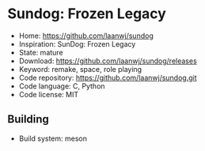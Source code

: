 # Sundog: Frozen Legacy

- Home: https://github.com/laanwj/sundog
- Inspiration: SunDog: Frozen Legacy
- State: mature
- Download: https://github.com/laanwj/sundog/releases
- Keyword: remake, space, role playing
- Code repository: https://github.com/laanwj/sundog.git
- Code language: C, Python
- Code license: MIT

## Building

- Build system: meson
